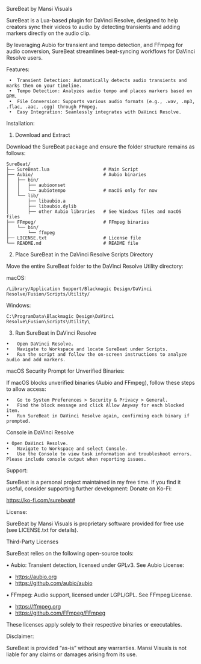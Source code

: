 SureBeat by Mansi Visuals

SureBeat is a Lua-based plugin for DaVinci Resolve, designed to help creators sync their videos to audio by detecting transients and adding markers directly on the audio clip. 

By leveraging Aubio for transient and tempo detection, and FFmpeg for audio conversion, SureBeat streamlines beat-syncing workflows for DaVinci Resolve users.

Features:
```
 •	Transient Detection: Automatically detects audio transients and marks them on your timeline.
 •	Tempo Detection: Analyzes audio tempo and places markers based on BPM.
 •	File Conversion: Supports various audio formats (e.g., .wav, .mp3, .flac, .aac, .ogg) through FFmpeg.
 •	Easy Integration: Seamlessly integrates with DaVinci Resolve.
```

Installation:

1. Download and Extract

Download the SureBeat package and ensure the folder structure remains as follows:

```
SureBeat/
├── SureBeat.lua                    # Main Script
├── Aubio/                          # Aubio binaries
│   ├── bin/
│   │   ├── aubioonset
│   │   └── aubiotempo              # macOS only for now
│   └── lib/
│       ├── libaubio.a
│       ├── libaubio.dylib
│       ├── other Aubio libraries   # See Windows files and macOS files
├── FFmpeg/                         # FFmpeg binaries
│   └── bin/
│       └── ffmpeg
├── LICENSE.txt                     # License file
└── README.md                       # README file
```

2. Place SureBeat in the DaVinci Resolve Scripts Directory

Move the entire SureBeat folder to the DaVinci Resolve Utility directory:

macOS:
```
/Library/Application Support/Blackmagic Design/DaVinci Resolve/Fusion/Scripts/Utility/
```

Windows:
```
C:\ProgramData\Blackmagic Design\DaVinci Resolve\Fusion\Scripts\Utility\
```


3. Run SureBeat in DaVinci Resolve
```
•	Open DaVinci Resolve.
•	Navigate to Workspace and locate SureBeat under Scripts.
•	Run the script and follow the on-screen instructions to analyze audio and add markers.
```

macOS Security Prompt for Unverified Binaries:

If macOS blocks unverified binaries (Aubio and FFmpeg), follow these steps to allow access:
```
•	Go to System Preferences > Security & Privacy > General.
•	Find the block message and click Allow Anyway for each blocked item.
•	Run SureBeat in DaVinci Resolve again, confirming each binary if prompted.
```

Console in DaVinci Resolve
```
• Open DaVinci Resolve.
•	Navigate to Workspace and select Console.
•	Use the Console to view task information and troubleshoot errors. Please include console output when reporting issues.
```

Support:

SureBeat is a personal project maintained in my free time. If you find it useful, consider supporting further development:
Donate on Ko-Fi:

https://ko-fi.com/surebeat#


License:

SureBeat by Mansi Visuals is proprietary software provided for free use (see LICENSE.txt for details).

Third-Party Licenses

SureBeat relies on the following open-source tools:

•	Aubio: Transient detection, licensed under GPLv3. See Aubio License:
  - https://aubio.org
  - https://github.com/aubio/aubio
  
•	FFmpeg: Audio support, licensed under LGPL/GPL. See FFmpeg License.
  - https://ffmpeg.org
  - https://github.com/FFmpeg/FFmpeg

These licenses apply solely to their respective binaries or executables.


Disclaimer:

SureBeat is provided “as-is” without any warranties. Mansi Visuals is not liable for any claims or damages arising from its use.
